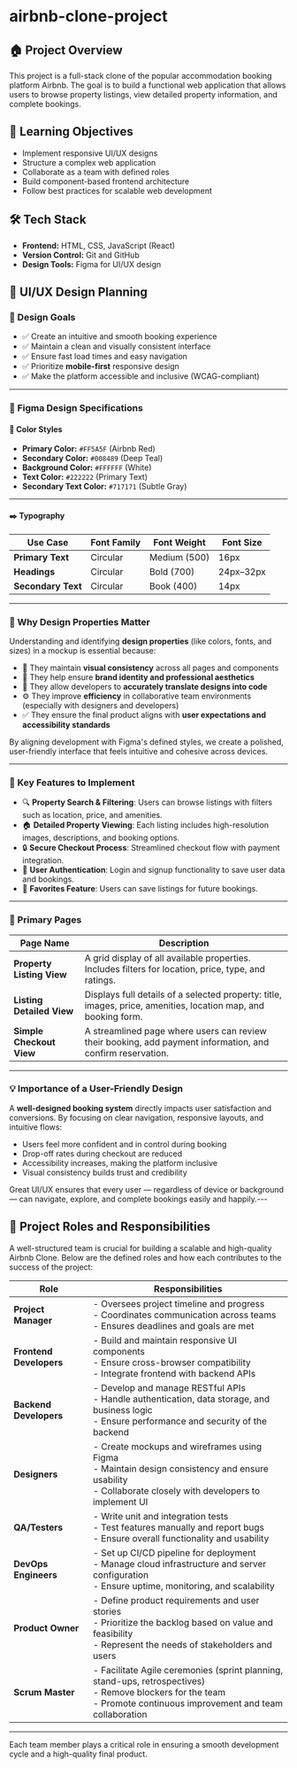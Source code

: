 # airbnb-clone-project

## 🏠 Project Overview
This project is a full-stack clone of the popular accommodation booking platform Airbnb. The goal is to build a functional web application that allows users to browse property listings, view detailed property information, and complete bookings.

## 🚀 Learning Objectives
- Implement responsive UI/UX designs
- Structure a complex web application
- Collaborate as a team with defined roles
- Build component-based frontend architecture
- Follow best practices for scalable web development

## 🛠️ Tech Stack
- **Frontend:** HTML, CSS, JavaScript (React)
- **Version Control:** Git and GitHub
- **Design Tools:** Figma for UI/UX design

## 🎨 UI/UX Design Planning

### 🧭 Design Goals
- ✅ Create an intuitive and smooth booking experience
- ✅ Maintain a clean and visually consistent interface
- ✅ Ensure fast load times and easy navigation
- ✅ Prioritize **mobile-first** responsive design
- ✅ Make the platform accessible and inclusive (WCAG-compliant)

---

### 🎨 Figma Design Specifications

#### 🎨 Color Styles
- **Primary Color:** `#FF5A5F` (Airbnb Red)
- **Secondary Color:** `#008489` (Deep Teal)
- **Background Color:** `#FFFFFF` (White)
- **Text Color:** `#222222` (Primary Text)
- **Secondary Text Color:** `#717171` (Subtle Gray)

---

#### ✒️ Typography

| Use Case         | Font Family | Font Weight | Font Size |
|------------------|-------------|-------------|-----------|
| **Primary Text** | Circular    | Medium (500)| 16px      |
| **Headings**     | Circular    | Bold (700)  | 24px–32px |
| **Secondary Text**| Circular   | Book (400)  | 14px      |

---

### 🧠 Why Design Properties Matter

Understanding and identifying **design properties** (like colors, fonts, and sizes) in a mockup is essential because:

- 🎯 They maintain **visual consistency** across all pages and components  
- 🎨 They help ensure **brand identity and professional aesthetics**  
- 📱 They allow developers to **accurately translate designs into code**  
- ⚙️ They improve **efficiency** in collaborative team environments (especially with designers and developers)
- ✅ They ensure the final product aligns with **user expectations and accessibility standards**

By aligning development with Figma's defined styles, we create a polished, user-friendly interface that feels intuitive and cohesive across devices.


---

### 🔑 Key Features to Implement
- 🔍 **Property Search & Filtering**: Users can browse listings with filters such as location, price, and amenities.
- 🏠 **Detailed Property Viewing**: Each listing includes high-resolution images, descriptions, and booking options.
- 🔒 **Secure Checkout Process**: Streamlined checkout flow with payment integration.
- 👤 **User Authentication**: Login and signup functionality to save user data and bookings.
- 💖 **Favorites Feature**: Users can save listings for future bookings.

---

### 📄 Primary Pages

| Page Name               | Description |
|-------------------------|-------------|
| **Property Listing View** | A grid display of all available properties. Includes filters for location, price, type, and ratings. |
| **Listing Detailed View** | Displays full details of a selected property: title, images, price, amenities, location map, and booking form. |
| **Simple Checkout View** | A streamlined page where users can review their booking, add payment information, and confirm reservation. |

---

### 💡 Importance of a User-Friendly Design
A **well-designed booking system** directly impacts user satisfaction and conversions. By focusing on clear navigation, responsive layouts, and intuitive flows:
- Users feel more confident and in control during booking
- Drop-off rates during checkout are reduced
- Accessibility increases, making the platform inclusive
- Visual consistency builds trust and credibility

Great UI/UX ensures that every user — regardless of device or background — can navigate, explore, and complete bookings easily and happily.---

## 👥 Project Roles and Responsibilities

A well-structured team is crucial for building a scalable and high-quality Airbnb Clone. Below are the defined roles and how each contributes to the success of the project:

| Role | Responsibilities |
|------|------------------|
| **Project Manager** | - Oversees project timeline and progress<br>- Coordinates communication across teams<br>- Ensures deadlines and goals are met |
| **Frontend Developers** | - Build and maintain responsive UI components<br>- Ensure cross-browser compatibility<br>- Integrate frontend with backend APIs |
| **Backend Developers** | - Develop and manage RESTful APIs<br>- Handle authentication, data storage, and business logic<br>- Ensure performance and security of the backend |
| **Designers** | - Create mockups and wireframes using Figma<br>- Maintain design consistency and ensure usability<br>- Collaborate closely with developers to implement UI |
| **QA/Testers** | - Write unit and integration tests<br>- Test features manually and report bugs<br>- Ensure overall functionality and usability |
| **DevOps Engineers** | - Set up CI/CD pipeline for deployment<br>- Manage cloud infrastructure and server configuration<br>- Ensure uptime, monitoring, and scalability |
| **Product Owner** | - Define product requirements and user stories<br>- Prioritize the backlog based on value and feasibility<br>- Represent the needs of stakeholders and users |
| **Scrum Master** | - Facilitate Agile ceremonies (sprint planning, stand-ups, retrospectives)<br>- Remove blockers for the team<br>- Promote continuous improvement and team collaboration |

---

Each team member plays a critical role in ensuring a smooth development cycle and a high-quality final product.




